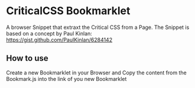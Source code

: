 # CriticalCSS Bookmarklet
A browser Snippet that extraxt the Critical CSS from a Page.
The Snippet is based on a concept by Paul Kinlan: https://gist.github.com/PaulKinlan/6284142

## How to use
Create a new Bookmarklet in your Browser and Copy the content from the Bookmark.js into the link of you new Bookmarklet
